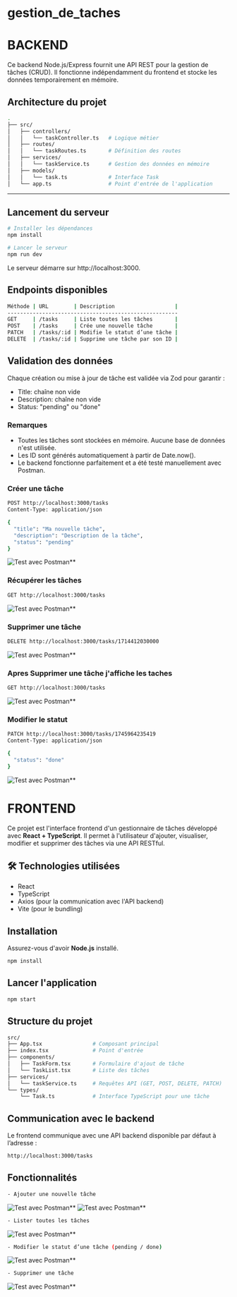 # gestion_de_taches

# BACKEND

Ce backend Node.js/Express fournit une API REST pour la gestion de tâches (CRUD). Il fonctionne indépendamment du frontend et stocke les données temporairement en mémoire.

## Architecture du projet

``` bash
.
├── src/
│   ├── controllers/
│   │   └── taskController.ts   # Logique métier
│   ├── routes/
│   │   └── taskRoutes.ts       # Définition des routes
│   ├── services/
│   │   └── taskService.ts      # Gestion des données en mémoire
│   ├── models/
│   │   └── task.ts             # Interface Task
│   └── app.ts                  # Point d'entrée de l'application
```

---

##  Lancement du serveur

```bash
# Installer les dépendances
npm install

# Lancer le serveur
npm run dev
```

Le serveur démarre sur http://localhost:3000.


## Endpoints disponibles

```bash
Méthode | URL        | Description                   |
------------------------------------------------------
GET     | /tasks     | Liste toutes les tâches       |
POST    | /tasks     | Crée une nouvelle tâche       |
PATCH   | /tasks/:id | Modifie le statut d’une tâche |
DELETE  | /tasks/:id | Supprime une tâche par son ID |
```

## Validation des données
Chaque création ou mise à jour de tâche est validée via Zod pour garantir :

  - Title: chaîne non vide
  - Description: chaîne non vide
  - Status: "pending" ou "done"

### Remarques
  - Toutes les tâches sont stockées en mémoire. Aucune base de données n'est utilisée.
  - Les ID sont générés automatiquement à partir de Date.now().
  - Le backend fonctionne parfaitement et a été testé manuellement avec Postman.

### Créer une tâche
```bash
POST http://localhost:3000/tasks
Content-Type: application/json

{
  "title": "Ma nouvelle tâche",
  "description": "Description de la tâche",
  "status": "pending"
}
```
![Test avec Postman**](./assets/a.png)

### Récupérer les tâches
```bash
GET http://localhost:3000/tasks
```
![Test avec Postman**](./assets/b.png)

### Supprimer une tâche
```bash
DELETE http://localhost:3000/tasks/1714412030000
```
![Test avec Postman**](./assets/d.png)

### Apres Supprimer une tâche j'affiche les taches
```bash
GET http://localhost:3000/tasks
```
![Test avec Postman**](./assets/e.png)

### Modifier le statut
```bash
PATCH http://localhost:3000/tasks/1745964235419
Content-Type: application/json

{
  "status": "done"
}
```
![Test avec Postman**](./assets/f.png)

# FRONTEND

Ce projet est l'interface frontend d'un gestionnaire de tâches développé avec **React + TypeScript**. Il permet à l'utilisateur d'ajouter, visualiser, modifier et supprimer des tâches via une API RESTful.

## 🛠️ Technologies utilisées

- React
- TypeScript
- Axios (pour la communication avec l'API backend)
- Vite (pour le bundling)

##  Installation

Assurez-vous d'avoir **Node.js** installé.
```bash
npm install
```

## Lancer l'application
```bash
npm start
```

##  Structure du projet
```bash
src/
├── App.tsx                # Composant principal
├── index.tsx              # Point d'entrée
├── components/
│   ├── TaskForm.tsx       # Formulaire d'ajout de tâche
│   └── TaskList.tsx       # Liste des tâches
├── services/
│   └── taskService.ts     # Requêtes API (GET, POST, DELETE, PATCH)
└── types/
    └── Task.ts            # Interface TypeScript pour une tâche
```

## Communication avec le backend
Le frontend communique avec une API backend disponible par défaut à l’adresse :
```bash
http://localhost:3000/tasks
```

## Fonctionnalités

```bash
- Ajouter une nouvelle tâche
```
![Test avec Postman**](./assets/ajouter_tache.png)
![Test avec Postman**](./assets/ajouter_tache2.png)

```bash
- Lister toutes les tâches
```
![Test avec Postman**](./assets/ajouter_tache2.png)


```bash
- Modifier le statut d’une tâche (pending / done)
```
![Test avec Postman**](./assets/modifier_tache.png)

```bash
- Supprimer une tâche
```
![Test avec Postman**](./assets/supprimer_tache.png)

